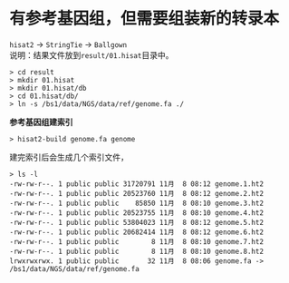 # 有参考基因组，但需要组装新的转录本  
`hisat2` -> `StringTie` -> `Ballgown`  
 说明：结果文件放到`result/01.hisat`目录中。  
 
```
> cd result
> mkdir 01.hisat
> mkdir 01.hisat/db
> cd 01.hisat/db/
> ln -s /bs1/data/NGS/data/ref/genome.fa ./
```

**参考基因组建索引**  
```
> hisat2-build genome.fa genome
```
建完索引后会生成几个索引文件，  
```
> ls -l
-rw-rw-r--. 1 public public 31720791 11月  8 08:12 genome.1.ht2
-rw-rw-r--. 1 public public 20523760 11月  8 08:12 genome.2.ht2
-rw-rw-r--. 1 public public    85850 11月  8 08:10 genome.3.ht2
-rw-rw-r--. 1 public public 20523755 11月  8 08:10 genome.4.ht2
-rw-rw-r--. 1 public public 53804023 11月  8 08:12 genome.5.ht2
-rw-rw-r--. 1 public public 20682414 11月  8 08:12 genome.6.ht2
-rw-rw-r--. 1 public public        8 11月  8 08:10 genome.7.ht2
-rw-rw-r--. 1 public public        8 11月  8 08:10 genome.8.ht2
lrwxrwxrwx. 1 public public       32 11月  8 08:06 genome.fa -> /bs1/data/NGS/data/ref/genome.fa
```
